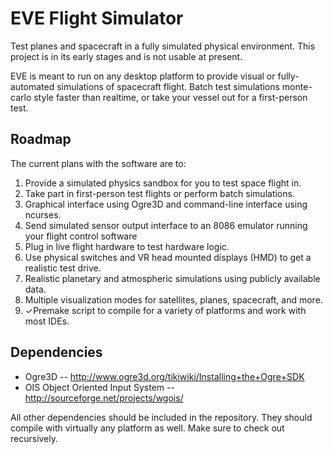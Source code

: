 EVE Flight Simulator
====================

Test planes and spacecraft in a fully simulated physical environment. This project is in its early stages and is not usable at present.

EVE is meant to run on any desktop platform to provide visual or fully-automated simulations of spacecraft flight. Batch test simulations monte-carlo style faster than realtime, or take your vessel out for a first-person test.

## Roadmap

The current plans with the software are to:

1. Provide a simulated physics sandbox for you to test space flight in.
2. Take part in first-person test flights or perform batch simulations.
3. Graphical interface using Ogre3D and command-line interface using ncurses.
4. Send simulated sensor output interface to an 8086 emulator running your flight control software
5. Plug in live flight hardware to test hardware logic.
6. Use physical switches and VR head mounted displays (HMD) to get a realistic test drive.
7. Realistic planetary and atmospheric simulations using publicly available data.
8. Multiple visualization modes for satellites, planes, spacecraft, and more.
9. ✓Premake script to compile for a variety of platforms and work with most IDEs.

## Dependencies

* Ogre3D -- http://www.ogre3d.org/tikiwiki/Installing+the+Ogre+SDK
* OIS Object Oriented Input System -- http://sourceforge.net/projects/wgois/

All other dependencies should be included in the repository. They should compile with virtually any platform as well. Make sure to check out recursively.

